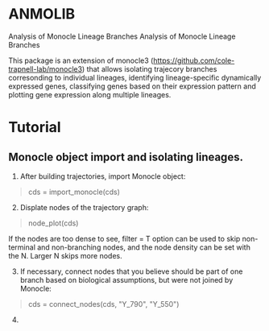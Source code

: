# ANMOLIB
Analysis of Monocle Lineage Branches
Analysis of Monocle Lineage Branches

This package is an extension of monocle3 (https://github.com/cole-trapnell-lab/monocle3) that allows isolating trajecory branches corresonding to individual lineages, identifying lineage-specific dynamically expressed genes, classifying genes based on their expression pattern and plotting gene expression along multiple lineages.

# Tutorial
## Monocle object import and isolating lineages.
1) After building trajectories, import Monocle object:
> cds = import_monocle(cds)

2) Displate nodes of the trajectory graph:
> node_plot(cds)

If the nodes are too dense to see, filter = T option can be used to skip non-terminal and non-branching nodes, and the node density can be set with the N. Larger N skips more nodes.

3) If necessary, connect nodes that you believe should be part of one branch based on biological assumptions, but were not joined by Monocle:

> cds = connect_nodes(cds, "Y_790", "Y_550")

4) 
